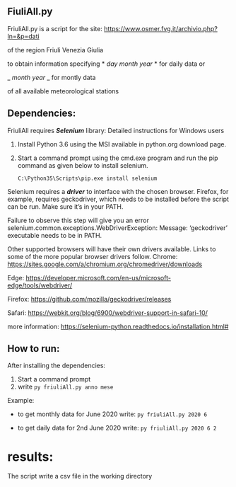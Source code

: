 ## FiuliAll.py
FriuliAll.py is a script for the site: https://www.osmer.fvg.it/archivio.php?ln=&p=dati

of the region Friuli Venezia Giulia

to obtain information specifying * *day month year* * for daily data or

_ _month year_ _ for montly data 

of all available meteorological stations 

## Dependencies:
FriuliAll requires ***Selenium*** library:
Detailed instructions for Windows users

1.  Install Python 3.6 using the MSI available in python.org download page.

2.  Start a command prompt using the cmd.exe program and run the pip command as given below to install selenium.

    `C:\Python35\Scripts\pip.exe install selenium`

Selenium requires a ***driver*** to interface with the chosen browser. 
Firefox, for example, requires geckodriver, which needs to be installed before the script can be run. 
Make sure it’s in your PATH.

Failure to observe this step will give you an error selenium.common.exceptions.WebDriverException: Message: ‘geckodriver’ executable needs to be in PATH.

Other supported browsers will have their own drivers available. 
Links to some of the more popular browser drivers follow.
Chrome:     https://sites.google.com/a/chromium.org/chromedriver/downloads

Edge: 	https://developer.microsoft.com/en-us/microsoft-edge/tools/webdriver/

Firefox: 	https://github.com/mozilla/geckodriver/releases

Safari: 	https://webkit.org/blog/6900/webdriver-support-in-safari-10/

more information: https://selenium-python.readthedocs.io/installation.html#


## How to run:
After installing the dependencies:
1.  Start a command prompt
2.  write `py friuliAll.py anno mese`

Example:
 - to get monthly data for June 2020 write: 
    `py friuliAll.py 2020 6`

- to get daily data for 2nd June 2020 write: 
    `py friuliAll.py 2020 6 2`

# results:
The script write a csv file in the working directory
